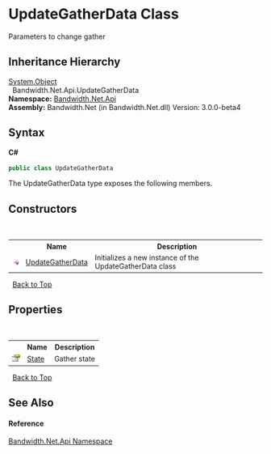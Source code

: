 ﻿# UpdateGatherData Class
 

Parameters to change gather


## Inheritance Hierarchy
<a href="http://msdn2.microsoft.com/en-us/library/e5kfa45b" target="_blank">System.Object</a><br />&nbsp;&nbsp;Bandwidth.Net.Api.UpdateGatherData<br />
**Namespace:**&nbsp;<a href ="N_Bandwidth_Net_Api.md">Bandwidth.Net.Api</a><br />**Assembly:**&nbsp;Bandwidth.Net (in Bandwidth.Net.dll) Version: 3.0.0-beta4

## Syntax

**C#**<br />
``` C#
public class UpdateGatherData
```

The UpdateGatherData type exposes the following members.


## Constructors
&nbsp;<table><tr><th></th><th>Name</th><th>Description</th></tr><tr><td>![Public method](media/pubmethod.gif "Public method")</td><td><a href ="M_Bandwidth_Net_Api_UpdateGatherData__ctor.md">UpdateGatherData</a></td><td>
Initializes a new instance of the UpdateGatherData class</td></tr></table>&nbsp;
<a href="#updategatherdata-class">Back to Top</a>

## Properties
&nbsp;<table><tr><th></th><th>Name</th><th>Description</th></tr><tr><td>![Public property](media/pubproperty.gif "Public property")</td><td><a href ="P_Bandwidth_Net_Api_UpdateGatherData_State.md">State</a></td><td>
Gather state</td></tr></table>&nbsp;
<a href="#updategatherdata-class">Back to Top</a>

## See Also


#### Reference
<a href ="N_Bandwidth_Net_Api.md">Bandwidth.Net.Api Namespace</a><br />